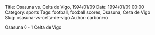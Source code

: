 Title: Osasuna vs. Celta de Vigo, 1994/01/09
Date: 1994/01/09 00:00
Category: sports
Tags: football, football scores, Osasuna, Celta de Vigo
Slug: osasuna-vs-celta-de-vigo
Author: carbonero


Osasuna 0 - 1 Celta de Vigo
